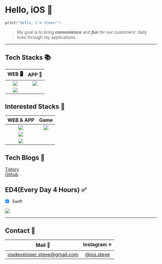 # **Hello, iOS **
```Swift
print("Hello, I'm Steve!")
```

>My goal is to bring ***convenience*** and ***fun*** for our customers' daily lives through my applications.
---
## **Tech Stacks 📚**

|WEB 🖥|APP 📱|
|:--:|:--:|
|<img src="https://img.shields.io/badge/HTML-E34F26?style=flat-square&logo=html5&logoColor=white"/>|<img src="https://img.shields.io/badge/Swift-F05138?style=flat-square&logo=swift&logoColor=white"/>|
|<img src="https://img.shields.io/badge/CSS-1572B6?style=flat-square&logo=css3&logoColor=white"/>|

## **Interested Stacks 🧐**

|WEB & APP|Game |
|:--:|:--:|
|<img src="https://img.shields.io/badge/React-61DAFB?style=flat-square&logo=react&logoColor=black"/>|<img src="https://img.shields.io/badge/Unreal Engine-0E1128?style=flat-square&logo=unrealEngine&logoColor=white"/>|
|<img src="https://img.shields.io/badge/React Native-222222?style=flat-square&logo=react&logoColor=white"/>|
|<img src="https://img.shields.io/badge/Flutter-02569B?style=flat-square&logo=flutter&logoColor=white"/>

## **Tech Blogs 📝**

[Tistory](https://codinghuni.tistory.com/)<br>
[Github](https://github.com/iOS-Steve)

## **ED4(Every Day 4 Hours) ✅**
- [x] Swift

<a href="https://opgc.me/#/users/iOS-Steve" target="_blank"><img src="https://api.opgc.me/githubs/users/iOS-Steve/tag/?theme=basic" /></a>

---
## **Contact 🤙**

|Mail 📨|Instagram ⭐️|
|:--:|:--:|
|iosdeveloper.steve@gmail.com|[@ios.steve](https://www.instagram.com/ios.steve/?hl=ko)|

<!---
Steve/Steve is a ✨ special ✨ repository because its `README.md` (this file) appears on your GitHub profile.
You can click the Preview link to take a look at your changes.
--->
